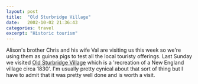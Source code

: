 ```yaml
---
layout: post
title:  "Old Sturbridge Village"
date:   2002-10-02 21:36:43
categories: travel
excerpt: "Historic tourism"
---
```

Alison's brother Chris and his wife Val are visiting us this week so we're using them as guinea pigs to test all the local touristy offerings. Last Sunday we visited <a href="http://www.osv.org/">Old Sturbridge Village</a> which is a 'recreation of a New England village circa 1830'. I'm usually pretty cynical about that sort of thing but I have to admit that it was pretty well done and is worth a visit.

